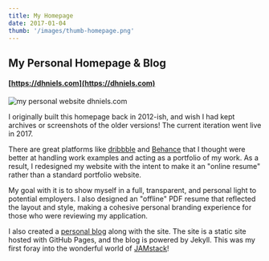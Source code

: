 ```yaml
---
title: My Homepage
date: 2017-01-04
thumb: '/images/thumb-homepage.png'
---
```


## My Personal Homepage & Blog
#### [https://dhniels.com](https://dhniels.com)

![my personal website dhniels.com](/images/thumb-homepage-full.png)

I originally built this homepage back in 2012-ish, and wish I had kept archives or screenshots of the older versions! The current iteration went live in 2017.

There are great platforms like [dribbble](https://dribbble.com/dhniels) and [Behance](https://behance.net/dhniels) that I thought were better at handling work examples and acting as a portfolio of my work. As a result, I redesigned my website with the intent to make it an "online resume" rather than a standard portfolio website.

My goal with it is to show myself in a full, transparent, and personal light to potential employers. I also designed an "offline" PDF resume that reflected the layout and style, making a cohesive personal branding experience for those who were reviewing my application.

I also created a [personal blog](https://dhniels.com/blog) along with the site. The site is a static site hosted with GitHub Pages, and the blog is powered by Jekyll. This was my first foray into the wonderful world of [JAMstack](https://jamstack.org/)!
